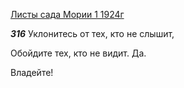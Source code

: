 
[Листы сада Мории 1 1924г](https://127.0.0.1:4002/agni/1924)

___316___
Уклонитесь от тех, кто не слышит,   

Обойдите тех, кто не видит. Да.   

Владейте!   

